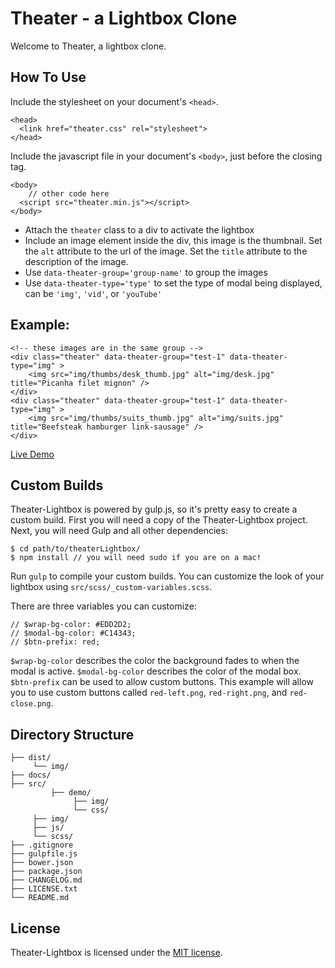 # Theater - a Lightbox Clone

Welcome to Theater, a lightbox clone.


## How To Use

Include the stylesheet on your document's `<head>`.
```
<head>
  <link href="theater.css" rel="stylesheet">
</head>
```

Include the javascript file in your document's `<body>`, just before the closing tag.
```
<body>
	// other code here
  <script src="theater.min.js"></script>
</body>
```

- Attach the `theater` class to a div to activate the lightbox
- Include an image element inside the div, this image is the thumbnail.  Set the `alt` attribute to the url of the image.  Set the `title` attribute to the description of the image.
- Use `data-theater-group='group-name'` to group the images
- Use `data-theater-type='type'` to set the type of modal being displayed, can be `'img'`, `'vid'`, or `'youTube'`


## Example:

```
<!-- these images are in the same group -->
<div class="theater" data-theater-group="test-1" data-theater-type="img" >
	<img src="img/thumbs/desk_thumb.jpg" alt="img/desk.jpg" title="Picanha filet mignon" />
</div>
<div class="theater" data-theater-group="test-1" data-theater-type="img" >
	<img src="img/thumbs/suits_thumb.jpg" alt="img/suits.jpg" title="Beefsteak hamburger link-sausage" />
</div>
```

[Live Demo](http://rextwedt.com/theater-lightbox/)


## Custom Builds

Theater-Lightbox is powered by gulp.js, so it's pretty easy to create a custom build. First you will need a copy of the Theater-Lightbox project.  Next, you will need Gulp and all other dependencies:

```
$ cd path/to/theaterLightbox/
$ npm install // you will need sudo if you are on a mac!
```

Run `gulp` to compile your custom builds.  You can customize the look of your lightbox using `src/scss/_custom-variables.scss`.

There are three variables you can customize:
```
// $wrap-bg-color: #EDD2D2;
// $modal-bg-color: #C14343;
// $btn-prefix: red;
```
`$wrap-bg-color` describes the color the background fades to when the modal is active.  `$modal-bg-color` describes the color of the modal box.  `$btn-prefix` can be used to allow custom buttons.  This example will allow you to use custom buttons called `red-left.png`, `red-right.png`, and `red-close.png`.


## Directory Structure

```
├── dist/
     └── img/
├── docs/
├── src/
		 ├── demo/
		      ├── img/
		      └── css/
     ├── img/
     ├── js/
     └── scss/
├── .gitignore
├── gulpfile.js
├── bower.json
├── package.json
├── CHANGELOG.md
├── LICENSE.txt
└── README.md
```


## License

Theater-Lightbox is licensed under the [MIT license](https://github.com/retwedt/theater-lightbox/blob/master/LICENSE.txt).
